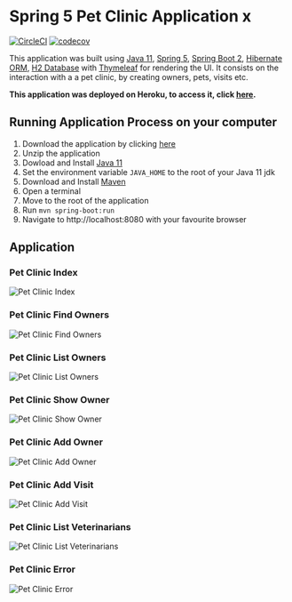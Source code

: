 # Spring 5 Pet Clinic Application x

[![CircleCI](https://circleci.com/gh/gaetanBloch/sfg-pet-clinic.svg?style=svg)](https://circleci.com/gh/gaetanBloch/sfg-pet-clinic)
[![codecov](https://codecov.io/gh/gaetanBloch/sfg-pet-clinic/branch/master/graph/badge.svg)](https://codecov.io/gh/gaetanBloch/sfg-pet-clinic)

This application was built using [Java 11](https://jdk.java.net/11/), [Spring 5](https://spring.io/), [Spring Boot 2](https://spring.io/projects/spring-boot), [Hibernate ORM](https://hibernate.org/), [H2 Database](https://www.h2database.com/html/main.html) with [Thymeleaf](https://www.thymeleaf.org/) for rendering the UI. It consists on the interaction with a a pet clinic, by creating owners, pets, visits etc.

**This application was deployed on Heroku, to access it, click [here](https://gbloch-pet-clinic.herokuapp.com/).**

## Running Application Process on your computer

1. Download the application by clicking [here](https://github.com/gaetanBloch/sfg-pet-clinic/archive/master.zip)
2. Unzip the application
3. Dowload and Install [Java 11](https://www.oracle.com/java/technologies/javase-jdk11-downloads.html)
4. Set the environment variable `JAVA_HOME` to the root of your Java 11 jdk
5. Download and Install [Maven](https://maven.apache.org/download.cgi)
6. Open a terminal
7. Move to the root of the application
8. Run `mvn spring-boot:run`
9. Navigate to http://localhost:8080 with your favourite browser

## Application

### Pet Clinic Index 

![Pet Clinic Index](https://i.imgur.com/bZpcPx4.png)

### Pet Clinic Find Owners

![Pet Clinic Find Owners](https://i.imgur.com/NBVbKD2.png)

### Pet Clinic List Owners 

![Pet Clinic List Owners](https://i.imgur.com/1XorIzU.png)

### Pet Clinic Show Owner 

![Pet Clinic Show Owner](https://i.imgur.com/6lAdbiK.png)

### Pet Clinic Add Owner 

![Pet Clinic Add Owner](https://i.imgur.com/BFI30yD.png)

### Pet Clinic Add Visit 

![Pet Clinic Add Visit](https://i.imgur.com/49o3cRF.png)

### Pet Clinic List Veterinarians

![Pet Clinic List Veterinarians](https://i.imgur.com/iv1GL7Q.png)

### Pet Clinic Error

![Pet Clinic Error](https://i.imgur.com/kiEITaR.png)
